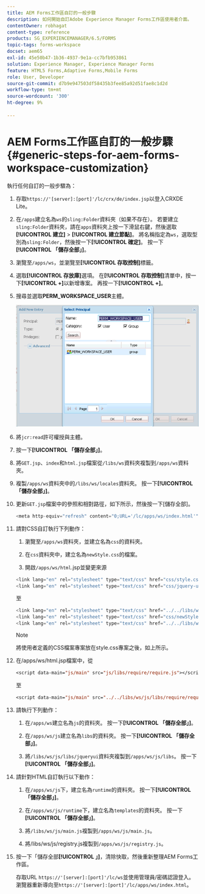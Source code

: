 ```yaml
---
title: AEM Forms工作區自訂的一般步驟
description: 如何開始自訂Adobe Experience Manager Forms工作區使用者介面。
contentOwner: robhagat
content-type: reference
products: SG_EXPERIENCEMANAGER/6.5/FORMS
topic-tags: forms-workspace
docset: aem65
exl-id: 45e50b47-1b36-4937-9e1a-cc7bfb953861
solution: Experience Manager, Experience Manager Forms
feature: HTML5 Forms,Adaptive Forms,Mobile Forms
role: User, Developer
source-git-commit: d7b9e947503df58435b3fee85a92d51fae8c1d2d
workflow-type: tm+mt
source-wordcount: '300'
ht-degree: 9%

---
```


# AEM Forms工作區自訂的一般步驟 {#generic-steps-for-aem-forms-workspace-customization}

執行任何自訂的一般步驟為：

1. 存取`https://'[server]:[port]'/lc/crx/de/index.jsp`以登入CRXDE Lite。
1. 在`/apps`建立名為`ws`的`sling:Folder`資料夾（如果不存在）。 若要建立`sling:Folder`資料夾，請在`apps`資料夾上按一下滑鼠右鍵，然後選取&#x200B;**[!UICONTROL 建立]** > **[!UICONTROL 建立節點]**。 將名稱指定為`ws`，選取型別為`sling:Folder`，然後按一下&#x200B;**[!UICONTROL 確定]**。 按一下&#x200B;**[!UICONTROL 「儲存全部」]**。
1. 瀏覽至`/apps/ws`，並瀏覽至&#x200B;**[!UICONTROL 存取控制]**&#x200B;標籤。
1. 選取&#x200B;**[!UICONTROL 存放庫]**&#x200B;選項。 在&#x200B;**[!UICONTROL 存取控制]**&#x200B;清單中，按一下&#x200B;**[!UICONTROL +]**&#x200B;以新增專案。 再按一下&#x200B;**[!UICONTROL +]**。
1. 搜尋並選取&#x200B;**PERM_WORKSPACE_USER**&#x200B;主體。

   ![選取PERM_WORKSPACE_USER主體作為自訂HTMLWorkspace的一般步驟的一部分](assets/perm_workspace_user.png)

1. 將`jcr:read`許可權授與主體。
1. 按一下&#x200B;**[!UICONTROL 「儲存全部」]**。
1. 將`GET.jsp`、`index`和`html.jsp`檔案從`/libs/ws`資料夾複製到`/apps/ws`資料夾。
1. 複製`/apps/ws`資料夾中的`/libs/ws/locales`資料夾。 按一下&#x200B;**[!UICONTROL 「儲存全部」]**。
1. 更新`GET.jsp`檔案中的參照和相對路徑，如下所示，然後按一下[儲存全部]。**&#x200B;**

   ```javascript
   <meta http-equiv="refresh" content="0;URL='/lc/apps/ws/index.html'" />
   ```

1. 請對CSS自訂執行下列動作：

   1. 瀏覽至`/apps/ws`資料夾，並建立名為`css`的資料夾。

   1. 在`css`資料夾中，建立名為`newStyle.css`的檔案。

   1. 開啟`/apps/ws/html`.jsp並變更來源

   ```javascript
   <link lang="en" rel="stylesheet" type="text/css" href="css/style.css" />
   <link lang="en" rel="stylesheet" type="text/css" href="css/jquery-ui.css"/>
   ```

   至

   ```javascript
   <link lang="en" rel="stylesheet" type="text/css" href="../../libs/ws/css/style.css" />
   <link lang="en" rel="stylesheet" type="text/css" href="css/newStyle.css" />
   <link lang="en" rel="stylesheet" type="text/css" href="../../libs/ws/css/jquery-ui.css"/>
   ```

   >[!NOTE]
   >
   >將使用者定義的CSS檔案專案放在style.css專案之後，如上所示。

1. 在/apps/ws/html.jsp檔案中，從

   ```jsp
   <script data-main="js/main" src="js/libs/require/require.js"></script>
   ```

   至

   ```jsp
   <script data-main="js/main" src="../../libs/ws/js/libs/require/require.js"></script>
   ```

1. 請執行下列動作：

   1. 在`/apps/ws`建立名為`js`的資料夾。 按一下&#x200B;**[!UICONTROL 「儲存全部」]**。

   1. 在`/apps/ws/js`建立名為`libs`的資料夾。 按一下&#x200B;**[!UICONTROL 「儲存全部」]**。

   1. 將`/libs/ws/js/libs/jqueryui`資料夾複製到`/apps/ws/js/libs`。 按一下&#x200B;**[!UICONTROL 「儲存全部」]**。

1. 請針對HTML自訂執行以下動作：

   1. 在`/apps/ws/js`下，建立名為`runtime`的資料夾。 按一下&#x200B;**[!UICONTROL 「儲存全部」]**。

   1. 在`/apps/ws/js/runtime`下，建立名為`templates`的資料夾。 按一下&#x200B;**[!UICONTROL 「儲存全部」]**。

   1. 將`/libs/ws/js/main.js`複製到`/apps/ws/js/main.js`。

   1. 將/libs/ws/js/registry.js複製到`/apps/ws/js/registry.js`。

1. 按一下「儲存全部&#x200B;**[!UICONTROL 」]**，清除快取，然後重新整理AEM Forms工作區。

   存取URL `https://'[server]:[port]'/lc/ws`並使用管理員/密碼認證登入。 瀏覽器重新導向至`https://'[server]:[port]'/lc/apps/ws/index.html`。
